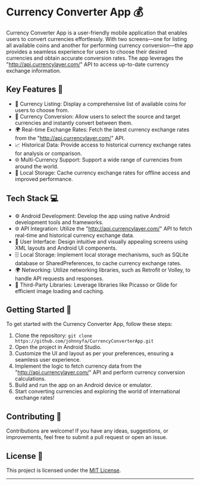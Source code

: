 # Currency Converter App 💰

Currency Converter App is a user-friendly mobile application that enables users to convert currencies effortlessly. With two screens—one for listing all available coins and another for performing currency conversion—the app provides a seamless experience for users to choose their desired currencies and obtain accurate conversion rates. The app leverages the "http://api.currencylayer.com/" API to access up-to-date currency exchange information.

## Key Features 🔑

- 💱 Currency Listing: Display a comprehensive list of available coins for users to choose from.
- 🔄 Currency Conversion: Allow users to select the source and target currencies and instantly convert between them.
- 🌍 Real-time Exchange Rates: Fetch the latest currency exchange rates from the "http://api.currencylayer.com/" API.
- 📈 Historical Data: Provide access to historical currency exchange rates for analysis or comparison.
- 🌐 Multi-Currency Support: Support a wide range of currencies from around the world.
- 💾 Local Storage: Cache currency exchange rates for offline access and improved performance.

## Tech Stack 💻

- ⚙️ Android Development: Develop the app using native Android development tools and frameworks.
- 🌐 API Integration: Utilize the "http://api.currencylayer.com/" API to fetch real-time and historical currency exchange data.
- 📱 User Interface: Design intuitive and visually appealing screens using XML layouts and Android UI components.
- 🗄️ Local Storage: Implement local storage mechanisms, such as SQLite database or SharedPreferences, to cache currency exchange rates.
- 🌍 Networking: Utilize networking libraries, such as Retrofit or Volley, to handle API requests and responses.
- 🧰 Third-Party Libraries: Leverage libraries like Picasso or Glide for efficient image loading and caching.

## Getting Started 🚀

To get started with the Currency Converter App, follow these steps:

1. Clone the repository: `git clone https://github.com/johnnyfa/CurrencyConverterApp.git`
2. Open the project in Android Studio.
3. Customize the UI and layout as per your preferences, ensuring a seamless user experience.
4. Implement the logic to fetch currency data from the "http://api.currencylayer.com/" API and perform currency conversion calculations.
5. Build and run the app on an Android device or emulator.
6. Start converting currencies and exploring the world of international exchange rates!

## Contributing 🤝

Contributions are welcome! If you have any ideas, suggestions, or improvements, feel free to submit a pull request or open an issue.

## License 📜

This project is licensed under the [MIT License](LICENSE).

---
